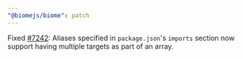 ```yaml
---
"@biomejs/biome": patch
---
```


Fixed [#7242](https://github.com/biomejs/biome/issues/7242): Aliases specified in `package.json`'s `imports` section now support having multiple targets as part of an array.
